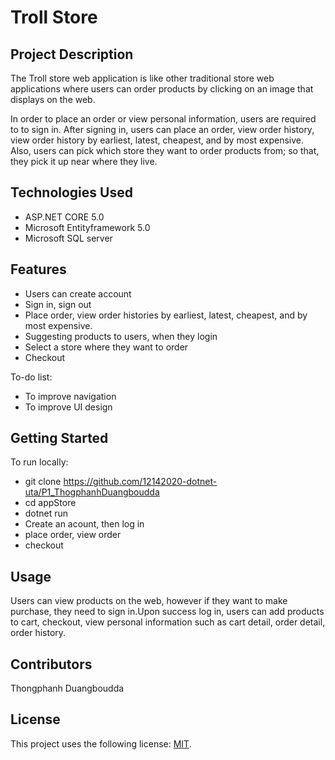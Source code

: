 
# Troll Store

## Project Description

The Troll store web application is like other traditional store web applications where users can order products by clicking on an image that displays on the web.

In order to place an order or view personal information, users are required to to sign in. After signing in, users can place an order, view order history, view order history by earliest, latest, cheapest, and by most expensive. Also, users can pick which store they want to order products from; so that, they pick it up near where they live. 


## Technologies Used

* ASP.NET CORE 5.0
* Microsoft Entityframework 5.0
* Microsoft SQL server

## Features

* Users can create account
* Sign in, sign out
* Place order, view order histories by earliest, latest, cheapest, and by most expensive.
* Suggesting products to users, when they login 
* Select a store where they want to order
* Checkout 

To-do list:
* To improve navigation
* To improve UI design

## Getting Started
To run locally:    

* git clone https://github.com/12142020-dotnet-uta/P1_ThogphanhDuangboudda
* cd appStore
* dotnet run
* Create an acount, then log in
* place order, view order
* checkout

## Usage

Users can view products on the web, however if they want to make purchase, they need to sign in.Upon success log in, users can add products to cart, checkout, view personal information such as cart detail, order detail, order history.

## Contributors
Thongphanh Duangboudda

## License

This project uses the following license: [MIT](<https://github.com/git/git-scm.com/blob/master/MIT-LICENSE.txt>).

